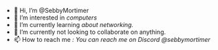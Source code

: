 - 👋 Hi, I’m @SebbyMortimer
- 👀 I’m interested in *computers*
- 🌱 I’m currently learning *about networking.*
- 💞️ I’m currently not looking to collaborate on anything.
- 📫 How to reach me *: You can reach me on Discord @sebbymortimer*

<!---
SebbyMortimer/SebbyMortimer is a ✨ special ✨ repository because its `README.md` (this file) appears on your GitHub profile.
You can click the Preview link to take a look at your changes.
--->

